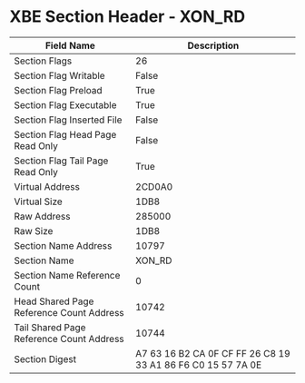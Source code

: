 # XBE Section Header - XON_RD

| Field Name | Description |
|---|---|
| Section Flags | 26 |
| Section Flag Writable | False |
| Section Flag Preload | True |
| Section Flag Executable | True |
| Section Flag Inserted File | False |
| Section Flag Head Page Read Only | False |
| Section Flag Tail Page Read Only | True |
| Virtual Address | 2CD0A0 |
| Virtual Size | 1DB8 |
| Raw Address | 285000 |
| Raw Size | 1DB8 |
| Section Name Address | 10797 |
| Section Name | XON_RD |
| Section Name Reference Count | 0 |
| Head Shared Page Reference Count Address | 10742 |
| Tail Shared Page Reference Count Address | 10744 |
| Section Digest | A7 63 16 B2 CA 0F CF FF 26 C8 19 33 A1 86 F6 C0 15 57 7A 0E |
